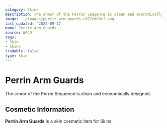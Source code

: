 ```yaml
---
category: Skins
description: The armor of the Perrin Sequence is clean and economically designed.
image: ../images/perrin-arm-guards-c077c088cf.png
last_updated: '2025-09-17'
name: Perrin Arm Guards
source: WFCD
tags:
- Skin
- Skins
tradable: false
type: Skin
---
```


# Perrin Arm Guards

The armor of the Perrin Sequence is clean and economically designed.

## Cosmetic Information

**Perrin Arm Guards** is a skin cosmetic item for Skins.

